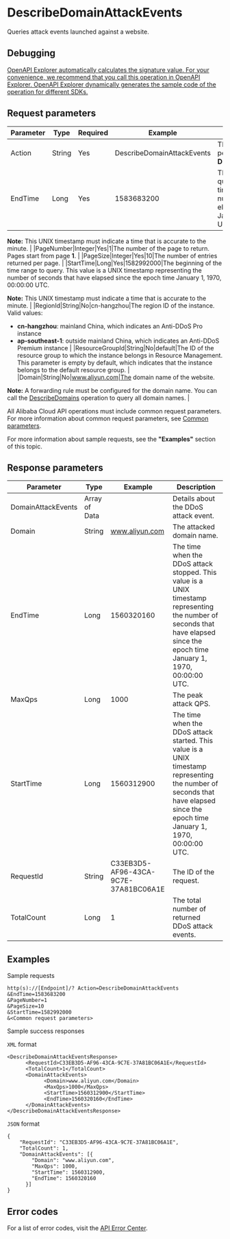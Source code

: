 # DescribeDomainAttackEvents

Queries attack events launched against a website.

## Debugging

[OpenAPI Explorer automatically calculates the signature value. For your convenience, we recommend that you call this operation in OpenAPI Explorer. OpenAPI Explorer dynamically generates the sample code of the operation for different SDKs.](https://api.aliyun.com/#product=ddoscoo&api=DescribeDomainAttackEvents&type=RPC&version=2020-01-01)

## Request parameters

|Parameter|Type|Required|Example|Description|
|---------|----|--------|-------|-----------|
|Action|String|Yes|DescribeDomainAttackEvents|The operation that you want to perform. Set the value to **DescribeDomainAttackEvents**. |
|EndTime|Long|Yes|1583683200|The end of the time range to query. This value is a UNIX timestamp representing the number of seconds that have elapsed since the epoch time January 1, 1970, 00:00:00 UTC.

 **Note:** This UNIX timestamp must indicate a time that is accurate to the minute. |
|PageNumber|Integer|Yes|1|The number of the page to return. Pages start from page **1**. |
|PageSize|Integer|Yes|10|The number of entries returned per page. |
|StartTime|Long|Yes|1582992000|The beginning of the time range to query. This value is a UNIX timestamp representing the number of seconds that have elapsed since the epoch time January 1, 1970, 00:00:00 UTC.

 **Note:** This UNIX timestamp must indicate a time that is accurate to the minute. |
|RegionId|String|No|cn-hangzhou|The region ID of the instance. Valid values:

 -   **cn-hangzhou**: mainland China, which indicates an Anti-DDoS Pro instance
-   **ap-southeast-1**: outside mainland China, which indicates an Anti-DDoS Premium instance |
|ResourceGroupId|String|No|default|The ID of the resource group to which the instance belongs in Resource Management. This parameter is empty by default, which indicates that the instance belongs to the default resource group. |
|Domain|String|No|www.aliyun.com|The domain name of the website.

 **Note:** A forwarding rule must be configured for the domain name. You can call the [DescribeDomains](~~91724~~) operation to query all domain names. |

All Alibaba Cloud API operations must include common request parameters. For more information about common request parameters, see [Common parameters](~~157269~~).

For more information about sample requests, see the **"Examples"** section of this topic.

## Response parameters

|Parameter|Type|Example|Description|
|---------|----|-------|-----------|
|DomainAttackEvents|Array of Data| |Details about the DDoS attack event. |
|Domain|String|www.aliyun.com|The attacked domain name. |
|EndTime|Long|1560320160|The time when the DDoS attack stopped. This value is a UNIX timestamp representing the number of seconds that have elapsed since the epoch time January 1, 1970, 00:00:00 UTC. |
|MaxQps|Long|1000|The peak attack QPS. |
|StartTime|Long|1560312900|The time when the DDoS attack started. This value is a UNIX timestamp representing the number of seconds that have elapsed since the epoch time January 1, 1970, 00:00:00 UTC. |
|RequestId|String|C33EB3D5-AF96-43CA-9C7E-37A81BC06A1E|The ID of the request. |
|TotalCount|Long|1|The total number of returned DDoS attack events. |

## Examples

Sample requests

```
http(s)://[Endpoint]/? Action=DescribeDomainAttackEvents
&EndTime=1583683200
&PageNumber=1
&PageSize=10
&StartTime=1582992000
&<Common request parameters>
```

Sample success responses

`XML` format

```
<DescribeDomainAttackEventsResponse>
	  <RequestId>C33EB3D5-AF96-43CA-9C7E-37A81BC06A1E</RequestId>
	  <TotalCount>1</TotalCount>
	  <DomainAttackEvents>
		    <Domain>www.aliyun.com</Domain>
		    <MaxQps>1000</MaxQps>
		    <StartTime>1560312900</StartTime>
		    <EndTime>1560320160</EndTime>
	  </DomainAttackEvents>
</DescribeDomainAttackEventsResponse>
```

`JSON` format

```
{
    "RequestId": "C33EB3D5-AF96-43CA-9C7E-37A81BC06A1E",
    "TotalCount": 1,
    "DomainAttackEvents": [{
        "Domain": "www.aliyun.com",
        "MaxQps": 1000,
        "StartTime": 1560312900,
        "EndTime": 1560320160
      }]
}
```

## Error codes

For a list of error codes, visit the [API Error Center](https://error-center.alibabacloud.com/status/product/ddoscoo).


